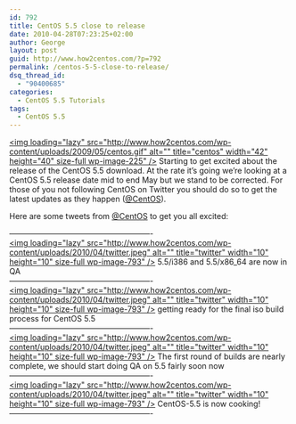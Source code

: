 ```yaml
---
id: 792
title: CentOS 5.5 close to release
date: 2010-04-28T07:23:25+02:00
author: George
layout: post
guid: http://www.how2centos.com/?p=792
permalink: /centos-5-5-close-to-release/
dsq_thread_id:
  - "90400685"
categories:
  - CentOS 5.5 Tutorials
tags:
  - CentOS 5.5
---
```

[<img loading="lazy" src="http://www.how2centos.com/wp-content/uploads/2009/05/centos.gif" alt="" title="centos" width="42" height="40" size-full wp-image-225" />](http://www.how2centos.com/wp-content/uploads/2009/05/centos.gif) Starting to get excited about the release of the CentOS 5.5 download. At the rate it&#8217;s going we&#8217;re looking at a CentOS 5.5 release date mid to end May but we stand to be corrected. For those of you not following CentOS on Twitter you should do so to get the latest updates as they happen ([@CentOS](http://twitter.com/centos/)). 

Here are some tweets from [@CentOS](http://twitter.com/centos/) to get you all excited:

&#8212;&#8212;&#8212;&#8212;&#8212;&#8212;&#8212;&#8212;&#8212;&#8212;&#8212;&#8212;&#8212;&#8212;&#8212;&#8212;&#8212;&#8212;-  
[<img loading="lazy" src="http://www.how2centos.com/wp-content/uploads/2010/04/twitter.jpeg" alt="" title="twitter" width="10" height="10" size-full wp-image-793" />](http://www.how2centos.com/wp-content/uploads/2010/04/twitter.jpeg) 5.5/i386 and 5.5/x86_64 are now in QA  
&#8212;&#8212;&#8212;&#8212;&#8212;&#8212;&#8212;&#8212;&#8212;&#8212;&#8212;&#8212;&#8212;&#8212;&#8212;&#8212;&#8212;&#8212;-  
[<img loading="lazy" src="http://www.how2centos.com/wp-content/uploads/2010/04/twitter.jpeg" alt="" title="twitter" width="10" height="10" size-full wp-image-793" />](http://www.how2centos.com/wp-content/uploads/2010/04/twitter.jpeg) getting ready for the final iso build process for CentOS 5.5  
&#8212;&#8212;&#8212;&#8212;&#8212;&#8212;&#8212;&#8212;&#8212;&#8212;&#8212;&#8212;&#8212;&#8212;&#8212;&#8212;&#8212;&#8212;-  
[<img loading="lazy" src="http://www.how2centos.com/wp-content/uploads/2010/04/twitter.jpeg" alt="" title="twitter" width="10" height="10" size-full wp-image-793" />](http://www.how2centos.com/wp-content/uploads/2010/04/twitter.jpeg) The first round of builds are nearly complete, we should start doing QA on 5.5 fairly soon now  
&#8212;&#8212;&#8212;&#8212;&#8212;&#8212;&#8212;&#8212;&#8212;&#8212;&#8212;&#8212;&#8212;&#8212;&#8212;&#8212;&#8212;&#8212;-  
[<img loading="lazy" src="http://www.how2centos.com/wp-content/uploads/2010/04/twitter.jpeg" alt="" title="twitter" width="10" height="10" size-full wp-image-793" />](http://www.how2centos.com/wp-content/uploads/2010/04/twitter.jpeg) CentOS-5.5 is now cooking!  
&#8212;&#8212;&#8212;&#8212;&#8212;&#8212;&#8212;&#8212;&#8212;&#8212;&#8212;&#8212;&#8212;&#8212;&#8212;&#8212;&#8212;&#8212;-